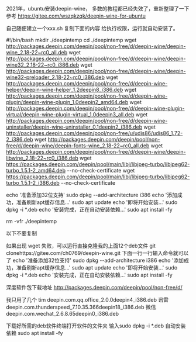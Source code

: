 2021年，ubuntu安装deepin-wine， 多数的教程都已经失效了，重新整理了一下
参考 https://gitee.com/wszqkzqk/deepin-wine-for-ubuntu




自己随便建立一个xxx.sh 复制下面的内容 给执行权限，运行就自动安装了。

#!/bin/bash
mkdir ./deepintemp
cd ./deepintemp
wget http://packages.deepin.com/deepin/pool/non-free/d/deepin-wine/deepin-wine_2.18-22~rc0_all.deb
wget http://packages.deepin.com/deepin/pool/non-free/d/deepin-wine/deepin-wine32_2.18-22~rc0_i386.deb
wget http://packages.deepin.com/deepin/pool/non-free/d/deepin-wine/deepin-wine32-preloader_2.18-22~rc0_i386.deb
wget http://packages.deepin.com/deepin/pool/non-free/d/deepin-wine-helper/deepin-wine-helper_1.2deepin8_i386.deb
wget http://packages.deepin.com/deepin/pool/non-free/d/deepin-wine-plugin/deepin-wine-plugin_1.0deepin2_amd64.deb
wget http://packages.deepin.com/deepin/pool/non-free/d/deepin-wine-plugin-virtual/deepin-wine-plugin-virtual_1.0deepin3_all.deb
wget http://packages.deepin.com/deepin/pool/non-free/d/deepin-wine-uninstaller/deepin-wine-uninstaller_0.1deepin2_i386.deb
wget http://packages.deepin.com/deepin/pool/non-free/u/udis86/udis86_1.72-2_i386.deb
wget http://packages.deepin.com/deepin/pool/non-free/d/deepin-wine/deepin-fonts-wine_2.18-22~rc0_all.deb
wget http://packages.deepin.com/deepin/pool/non-free/d/deepin-wine/deepin-libwine_2.18-22~rc0_i386.deb
wget https://packages.deepin.com/deepin/pool/main/libj/libjpeg-turbo/libjpeg62-turbo_1.5.1-2_amd64.deb --no-check-certificate
wget https://packages.deepin.com/deepin/pool/main/libj/libjpeg-turbo/libjpeg62-turbo_1.5.1-2_i386.deb --no-check-certificate

echo '准备添加32位支持'
sudo dpkg --add-architecture i386
echo '添加成功，准备刷新apt缓存信息...'
sudo apt update
echo '即将开始安装...'
sudo dpkg -i *.deb
echo '安装完成，正在自动安装依赖...'
sudo apt install -fy

rm -vfr ./deepintemp


以下不要复制

如果出现 wget 失败，可以运行直接克隆我的上面12个deb文件
git clonehttps://gitee.com/ch0769/deepin-wine.git
下面一行一行输入命令就可以了
echo '准备添加32位支持'
sudo dpkg --add-architecture i386
echo '添加成功，准备刷新apt缓存信息...'
sudo apt update
echo '即将开始安装...'
sudo dpkg -i *.deb
echo '安装完成，正在自动安装依赖...'
sudo apt install -fy





深度软件包下载地址 http://packages.deepin.com/deepin/pool/non-free/d/

我只用了几个
tim
deepin.com.qq.office_2.0.0deepin4_i386.deb
讯雷
deepin.com.thunderspeed_7.10.35.366deepin18_i386.deb
 微信
 deepin.com.wechat_2.6.8.65deepin0_i386.deb


下载好所需的deb软件终端打开软件的文件夹
输入sudo dpkg -i *.deb
自动安装依赖
sudo apt install -fy












